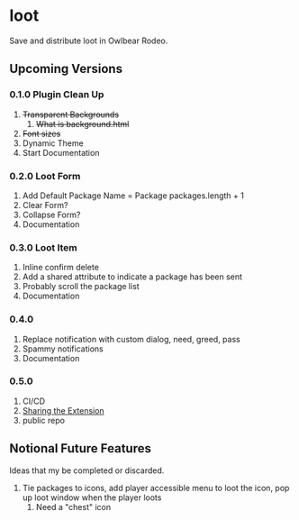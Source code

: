 # loot

Save and distribute loot in Owlbear Rodeo.

## Upcoming Versions

### 0.1.0 Plugin Clean Up

1. ~~Transparent Backgrounds~~
   1. ~~What is background.html~~
2. ~~Font sizes~~
3. Dynamic Theme
4. Start Documentation

### 0.2.0 Loot Form

1. Add Default Package Name = Package packages.length + 1
2. Clear Form?
3. Collapse Form?
4. Documentation

### 0.3.0 Loot Item

1. Inline confirm delete
2. Add a shared attribute to indicate a package has been sent
3. Probably scroll the package list
4. Documentation

### 0.4.0

1. Replace notification with custom dialog, need, greed, pass
2. Spammy notifications
3. Documentation

### 0.5.0

1. CI/CD
2. [Sharing the Extension](https://docs.owlbear.rodeo/extensions/tutorial-sharing-your-extension/)
3. public repo

## Notional Future Features

Ideas that my be completed or discarded.

1. Tie packages to icons, add player accessible menu to loot the icon, pop up loot window when the player loots
   1. Need a "chest" icon
